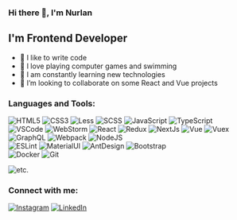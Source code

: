### Hi there 👋, I'm Nurlan

## I'm Frontend Developer

- 💪 I like to write code
- 🎉 I love playing computer games and swimming
- 🥅 I am constantly learning new technologies
- 👯 I’m looking to collaborate on some React and Vue projects


### Languages and Tools:
![HTML5](https://img.shields.io/badge/-HTML5-090909?style=for-the-badge&logo=HTML5)
![CSS3](https://img.shields.io/badge/-CSS3-090909?style=for-the-badge&logo=CSS3)
![Less](https://img.shields.io/badge/-Less-090909?style=for-the-badge&logo=Less)
![SCSS](https://img.shields.io/badge/-SCSS-090909?style=for-the-badge&logo=SASS)
![JavaScript](https://img.shields.io/badge/-JavaScript-090909?style=for-the-badge&logo=JavaScript)
![TypeScript](https://img.shields.io/badge/-TypeScript-090909?style=for-the-badge&logo=TypeScript)  
![VSCode](https://img.shields.io/badge/-VSCode-090909?style=for-the-badge&logo=visualstudiocode)
![WebStorm](https://img.shields.io/badge/-WebStorm-090909?style=for-the-badge&logo=WebStorm)
![React](https://img.shields.io/badge/-React-090909?style=for-the-badge&logo=react)
![Redux](https://img.shields.io/badge/-Redux-090909?style=for-the-badge&logo=redux)
![NextJs](https://img.shields.io/badge/-Next.js-090909?style=for-the-badge&logo=Next.js)
![Vue](https://img.shields.io/badge/-Vue-090909?style=for-the-badge&logo=Vue.js)
![Vuex](https://img.shields.io/badge/-Vuex-090901?style=for-the-badge&logo=Vue.js)
![GraphQL](https://img.shields.io/badge/-GraphQL-090909?style=for-the-badge&logo=GraphQL)
![Webpack](https://img.shields.io/badge/-Webpack-090909?style=for-the-badge&logo=Webpack)
![NodeJS](https://img.shields.io/badge/-Node.js-090909?style=for-the-badge&logo=Node.js)  
![ESLint](https://img.shields.io/badge/-ESLint-090909?style=for-the-badge&logo=ESLint)
![MaterialUI](https://img.shields.io/badge/-MaterialUI-090909?style=for-the-badge&logo=MaterialUI)
![AntDesign](https://img.shields.io/badge/-AntDesign-090909?style=for-the-badge&logo=AntDesign)
![Bootstrap](https://img.shields.io/badge/-Bootstrap-090909?style=for-the-badge&logo=Bootstrap)  
![Docker](https://img.shields.io/badge/-Docker-090909?style=for-the-badge&logo=Docker)
![Git](https://img.shields.io/badge/-Git-090909?style=for-the-badge&logo=Git)

![etc.](https://img.shields.io/badge/-and_much_more-blue?style=for-the-badge&logo=and-much-more)

### Connect with me:
[![Instagram](https://img.shields.io/badge/-telegram-090909?style=for-the-badge&logo=telegram)](https://t.me/ggnk_nurlan)
[![LinkedIn](https://img.shields.io/badge/-linkedin-090909?style=for-the-badge&logo=linkedin)](https://www.linkedin.com/in/nurlan-dev/)
